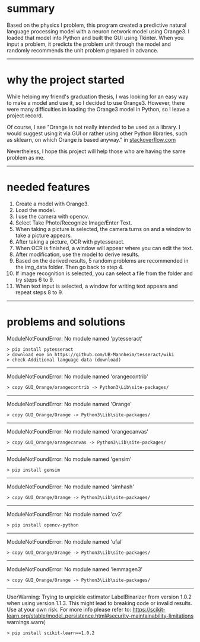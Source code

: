 # summary
 Based on the physics Ⅰ problem, this program created a predictive natural language processing model with a neuron network model using Orange3. I loaded that model into Python and built the GUI using Tkinter. When you input a problem, it predicts the problem unit through the model and randomly recommends the unit problem prepared in advance.

***

# why the project started
 While helping my friend's graduation thesis, I was looking for an easy way to make a model and use it, so I decided to use Orange3. However, there were many difficulties in loading the Orange3 model in Python, so I leave a project record.
 
 Of course, I see "Orange is not really intended to be used as a library. I would suggest using it via GUI or rather using other Python libraries, such as sklearn, on which Orange is based anyway." in [stackoverflow.com](https://stackoverflow.com/a/56579707/16530517)

 Nevertheless, I hope this project will help those who are having the same problem as me.

***

# needed features
 1. Create a model with Orange3.
 2. Load the model.
 3. I use the camera with opencv.
 4. Select Take Photo/Recognize Image/Enter Text.
 5. When taking a picture is selected, the camera turns on and a window to take a picture appears.
 6. After taking a picture, OCR with pytesseract.
 7. When OCR is finished, a window will appear where you can edit the text.
 8. After modification, use the model to derive results.
 9. Based on the derived results, 5 random problems are recommended in the img_data folder. Then go back to step 4.
 10. If image recognition is selected, you can select a file from the folder and try steps 6 to 9.
 11. When text input is selected, a window for writing text appears and repeat steps 8 to 9.

***

# problems and solutions

 ModuleNotFoundError: No module named 'pytesseract'
 
    > pip install pytesseract
    > download exe in https://github.com/UB-Mannheim/tesseract/wiki
    > check Additional language data (download)
***
 ModuleNotFoundError: No module named 'orangecontrib'
    
    > copy GUI_Orange/orangecontrib -> Python3\Lib\site-packages/
***
 ModuleNotFoundError: No module named 'Orange'
    
    > copy GUI_Orange/Orange -> Python3\Lib\site-packages/
***
 ModuleNotFoundError: No module named 'orangecanvas'
    
    > copy GUI_Orange/orangecanvas -> Python3\Lib\site-packages/
***
 ModuleNotFoundError: No module named 'gensim'
    
    > pip install gensim
***
 ModuleNotFoundError: No module named 'simhash'
    
    > copy GUI_Orange/Orange -> Python3\Lib\site-packages/
***
 ModuleNotFoundError: No module named 'cv2'
    
    > pip install opencv-python
***
 ModuleNotFoundError: No module named 'ufal'
    
    > copy GUI_Orange/Orange -> Python3\Lib\site-packages/
***
 ModuleNotFoundError: No module named 'lemmagen3'
    
    > copy GUI_Orange/Orange -> Python3\Lib\site-packages/
***
 UserWarning: Trying to unpickle estimator LabelBinarizer from version 1.0.2 when using version 1.1.3. This might lead to breaking code or invalid results. Use at your own risk. For more info please refer to:
 https://scikit-learn.org/stable/model_persistence.html#security-maintainability-limitations      
   warnings.warn(
    
    > pip install scikit-learn==1.0.2